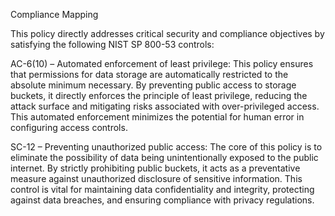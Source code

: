 Compliance Mapping

This policy directly addresses critical security and compliance objectives by satisfying the following NIST SP 800-53 controls:

AC-6(10) – Automated enforcement of least privilege: This policy ensures that permissions for data storage are automatically restricted to the absolute minimum necessary. By preventing public access to storage buckets, it directly enforces the principle of least privilege, reducing the attack surface and mitigating risks associated with over-privileged access. This automated enforcement minimizes the potential for human error in configuring access controls.

SC-12 – Preventing unauthorized public access: The core of this policy is to eliminate the possibility of data being unintentionally exposed to the public internet. By strictly prohibiting public buckets, it acts as a preventative measure against unauthorized disclosure of sensitive information. This control is vital for maintaining data confidentiality and integrity, protecting against data breaches, and ensuring compliance with privacy regulations.
